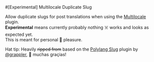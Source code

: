 #[Experimental] Multilocale Duplicate Slug

Allow duplicate slugs for post translations when using the [Multilocale](http://google.com) plugin.  
**Experimental** means currently probably nothing ☠️ works and looks as expected yet.  
This is meant for personal 🚬 pleasure.

Hat tip: Heavily ~~ripped from~~ based on the [Polylang Slug](https://github.com/grappler/polylang-slug) plugin by [@grappler](https://github.com/grappler), 🙏 muchas graçias!
